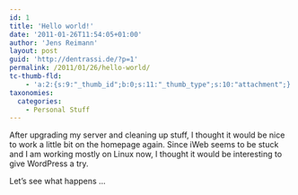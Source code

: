 ```yaml
---
id: 1
title: 'Hello world!'
date: '2011-01-26T11:54:05+01:00'
author: 'Jens Reimann'
layout: post
guid: 'http://dentrassi.de/?p=1'
permalink: /2011/01/26/hello-world/
tc-thumb-fld:
    - 'a:2:{s:9:"_thumb_id";b:0;s:11:"_thumb_type";s:10:"attachment";}'
taxonomies:
  categories:
    - Personal Stuff
---
```


After upgrading my server and cleaning up stuff, I thought it would be nice to work a little bit on the homepage again.
Since iWeb seems to be stuck and I am working mostly on Linux now, I thought it would be interesting to give WordPress
a try.

Let’s see what happens …

<!-- more -->
